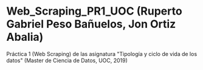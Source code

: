 # Web_Scraping_PR1_UOC (Ruperto Gabriel Peso Bañuelos, Jon Ortiz Abalia)

Práctica 1 (Web Scraping) de las asignatura "Tipología y ciclo de vida de los datos" (Master de Ciencia de Datos, UOC, 2019)
